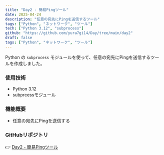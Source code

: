 ```yaml
---
title: "Day2 - 簡易Pingツール"
date: 2025-04-24
description: "任意の宛先にPingを送信するツール"
tags: ["Python", "ネットワーク", "ツール"]
tech: ["Python 3.12", "subprocess"]
github: "https://github.com/yura7gi14/Day/tree/main/day2"
draft: false
tags: ["Python", "ネットワーク", "ツール"]
---
```


Python の `subprocess` モジュールを使って、任意の宛先にPingを送信するツールを作成しました。

### 使用技術
- Python 3.12
- subprcessモジュール

### 機能概要
- 任意の宛先にPingを送信する

### GitHubリポジトリ
👉 [Day2 - 簡易Pingツール](https://github.com/yura7gi14/Day/tree/main/day2)

